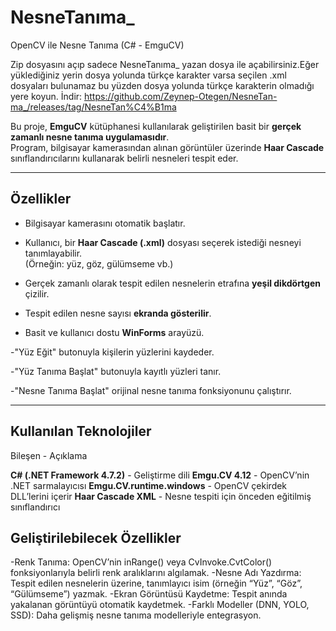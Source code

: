 # NesneTanıma_
  OpenCV ile Nesne Tanıma (C# - EmguCV)

Zip dosyasını açıp sadece NesneTanıma_ yazan dosya ile açabilirsiniz.Eğer yüklediğiniz yerin dosya yolunda türkçe karakter varsa seçilen .xml dosyaları bulunamaz
bu yüzden dosya yolunda türkçe karakterin olmadığı yere koyun.
İndir: https://github.com/Zeynep-Otegen/NesneTan-ma_/releases/tag/NesneTan%C4%B1ma

Bu proje, **EmguCV** kütüphanesi kullanılarak geliştirilen basit bir **gerçek zamanlı nesne tanıma uygulamasıdır**.  
Program, bilgisayar kamerasından alınan görüntüler üzerinde **Haar Cascade** sınıflandırıcılarını kullanarak belirli nesneleri tespit eder.

---

##  Özellikler

- Bilgisayar kamerasını otomatik başlatır.  

- Kullanıcı, bir **Haar Cascade (.xml)** dosyası seçerek istediği nesneyi tanımlayabilir.  
  (Örneğin: yüz, göz, gülümseme vb.)  

- Gerçek zamanlı olarak tespit edilen nesnelerin etrafına **yeşil dikdörtgen** çizilir.  

- Tespit edilen nesne sayısı **ekranda gösterilir**.  

- Basit ve kullanıcı dostu **WinForms** arayüzü.

-"Yüz Eğit" butonuyla kişilerin yüzlerini kaydeder.

-"Yüz Tanıma Başlat" butonuyla kayıtlı yüzleri tanır.

-"Nesne Tanıma Başlat" orijinal nesne tanıma fonksiyonunu çalıştırır.

---
##  Kullanılan Teknolojiler

 Bileşen - Açıklama 

 **C# (.NET Framework 4.7.2)** - Geliştirme dili 
 **Emgu.CV 4.12** - OpenCV’nin .NET sarmalayıcısı 
 **Emgu.CV.runtime.windows** - OpenCV çekirdek DLL’lerini içerir 
 **Haar Cascade XML** - Nesne tespiti için önceden eğitilmiş sınıflandırıcı 

## Geliştirilebilecek Özellikler
-Renk Tanıma: OpenCV’nin inRange() veya CvInvoke.CvtColor() fonksiyonlarıyla belirli renk aralıklarını algılamak.
-Nesne Adı Yazdırma: Tespit edilen nesnelerin üzerine, tanımlayıcı isim (örneğin “Yüz”, “Göz”, “Gülümseme”) yazmak.
-Ekran Görüntüsü Kaydetme: Tespit anında yakalanan görüntüyü otomatik kaydetmek.
-Farklı Modeller (DNN, YOLO, SSD): Daha gelişmiş nesne tanıma modelleriyle entegrasyon.



